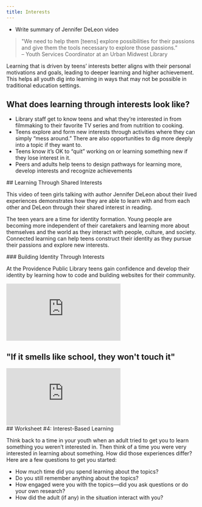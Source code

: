 ```yaml
---
title: Interests
---
```


<div class="tasks">
	<ul>
		<li>Write summary of Jennifer DeLeon video</li>
	</ul>
</div>

> "We need to help them [teens] explore possibilities for their passions and give them the tools necessary to explore those passions.” <br/>– Youth Services Coordinator at an Urban Midwest Library
 
Learning that is driven by teens’ interests better aligns with their personal motivations and goals, leading to deeper learning and higher achievement. This helps all youth dig into learning in ways that may not be possible in traditional education settings. 


## What does learning through interests look like?


* Library staff get to know teens and what they’re interested in  from filmmaking to their favorite TV series and from nutrition to cooking. 
* Teens explore and form new interests through activities where they can simply “mess around.” There are also opportunities to dig more deeply into a topic if they want to.
* Teens know it’s OK to “quit” working on or learning something new if they lose interest in it. 
* Peers and adults help teens to design pathways for learning more, develop  interests and recognize achievements


<div class="callout videos" markdown="1">
## Learning Through Shared Interests

This video of teen girls talking with author Jennifer DeLeon about their lived experiences demonstrates how they are able to learn with and from each other and DeLeon through their shared interest in reading.

</div>


The teen years are a time for identity formation. Young people are becoming more independent of their caretakers and learning more about themselves and the world as they interact with people, culture, and society. Connected learning can help teens construct their identity as they pursue their passions and explore new interests. 



<div class="callout videos" markdown="1">
### Building Identity Through Interests

At the Providence Public Library teens gain confidence and develop their identity by learning how to code and building websites for their community.

<iframe src="https://www.youtube.com/embed/B92MWLn0wAQ" frameborder="0" allow="autoplay; encrypted-media" allowfullscreen></iframe>

</div>



## "If it smells like school, they won't touch it"
<iframe src="https://www.youtube.com/embed/3wMk8SqFoEk" frameborder="0" allow="autoplay; encrypted-media" allowfullscreen></iframe>


	



<div class="callout activity" markdown="1">
## Worksheet #4: Interest-Based Learning

Think back to a time in your youth when an adult tried to get you to learn something you weren’t interested in. Then think of a time you were very interested in learning about something. How did those experiences differ? Here are a few questions to get you started:
* How much time did you spend learning about the topics?
* Do you still remember anything about the topics?
* How engaged were you with the topics—did you ask questions or do your own research?
* How did the adult (if any) in the situation interact with you?

</div>


